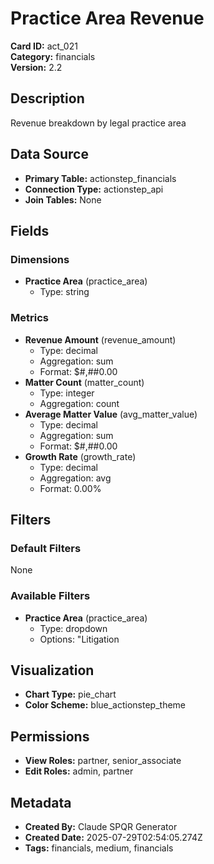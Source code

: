 # Practice Area Revenue

**Card ID:** act_021  
**Category:** financials  
**Version:** 2.2  

## Description
Revenue breakdown by legal practice area

## Data Source
- **Primary Table:** actionstep_financials
- **Connection Type:** actionstep_api
- **Join Tables:** None

## Fields

### Dimensions
- **Practice Area** (practice_area)
  - Type: string

### Metrics
- **Revenue Amount** (revenue_amount)
  - Type: decimal
  - Aggregation: sum
  - Format: $#,##0.00
- **Matter Count** (matter_count)
  - Type: integer
  - Aggregation: count
- **Average Matter Value** (avg_matter_value)
  - Type: decimal
  - Aggregation: sum
  - Format: $#,##0.00
- **Growth Rate** (growth_rate)
  - Type: decimal
  - Aggregation: avg
  - Format: 0.00%

## Filters

### Default Filters
None

### Available Filters
- **Practice Area** (practice_area)
  - Type: dropdown
  - Options: "Litigation

## Visualization
- **Chart Type:** pie_chart
- **Color Scheme:** blue_actionstep_theme

## Permissions
- **View Roles:** partner, senior_associate
- **Edit Roles:** admin, partner

## Metadata
- **Created By:** Claude SPQR Generator
- **Created Date:** 2025-07-29T02:54:05.274Z
- **Tags:** financials, medium, financials
